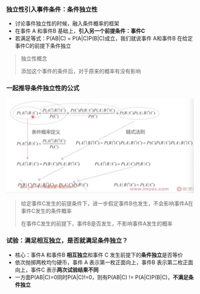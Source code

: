 ### 独立性引入事件条件：条件独立性

- 讨论事件独立性的时候，融入条件概率的框架
- 在事件 A 和事件B 基础上，**引入另一个前提条件：事件C**
- 若满足等式：P(AB|C) = P(A|C)P(B|C)成立，我们就说事件 A和事件B 在给定事件C的前提下条件独立

> 独立性概念
>
> 添加这个事件的条件后，对于原来的概率有没有影响

### 一起推导条件独立性的公式

![image-20230328172118587](%E7%8B%AC%E7%AB%8B%E6%80%A7%E5%BC%95%E5%85%A5%E4%BA%8B%E4%BB%B6%E6%9D%A1%E4%BB%B6_%E6%9D%A1%E4%BB%B6%E7%8B%AC%E7%AB%8B%E6%80%A7.assets/image-20230328172118587.png)

> 给定事件C发生的前提条件下，进一步假定事件B也发生，不会影响事件A在事件C发生的条件概率
>
> 在事件C发生的前提下，事件B是否发生，不影响事件A发生的概率

### 试验：满足相互独立，是否就满足条件独立？

- 核心：事件A 和事件B **相互独立**和事件 C 发生前提下的**条件独立**是否等价
- 依次抛掷两枚均匀硬币，事件 A 表示第一枚正面向上，事件B 表示第二枚正面向上，事件C 表示**两次试验结果不同**
- 一方面P(AB|C)=0同时P(A|C)!=0，则有P(AB|C) != P(A|C)P(B|C)，**不满足条件独立**